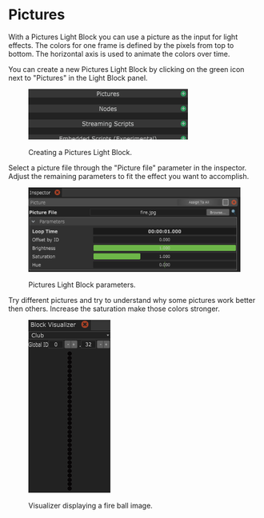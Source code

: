 # Pictures

With a Pictures Light Block you can use a picture as the input for light effects. The colors for one frame is defined by the pixels from top to bottom. The horizontal axis is used to animate the colors over time.

You can create a new Pictures Light Block by clicking on the green icon next to "Pictures" in the Light Block panel.

<figure><img src="../../.gitbook/assets/create-picture.gif" alt=""><figcaption><p>Creating a Pictures Light Block.</p></figcaption></figure>

Select a picture file through the "Picture file" parameter in the inspector. Adjust the remaining parameters to fit the effect you want to accomplish.

<figure><img src="../../.gitbook/assets/pictures-inspector.png" alt=""><figcaption><p>Pictures Light Block parameters.</p></figcaption></figure>

Try different pictures and try to understand why some pictures work better then others. Increase the saturation make those colors stronger.

<figure><img src="../../.gitbook/assets/pictures-visualizer.gif" alt=""><figcaption><p>Visualizer displaying a fire ball image.</p></figcaption></figure>
